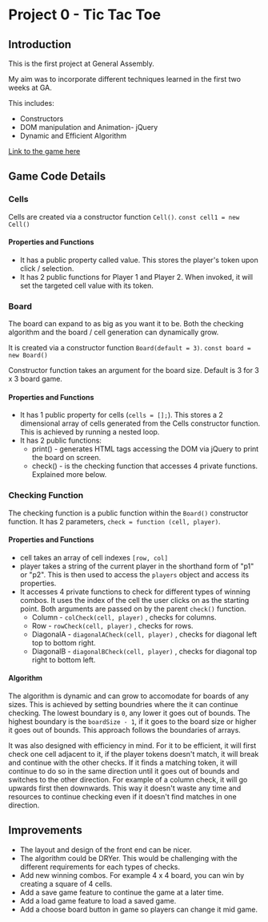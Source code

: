 # Project 0 - Tic Tac Toe
## Introduction
This is the first project at General Assembly. 

My aim was to incorporate different techniques learned in the first two weeks at GA.

This includes:
* Constructors
* DOM manipulation and Animation- jQuery
* Dynamic and Efficient Algorithm

[Link to the game here](https://andreanggono.github.io/project-0/ "Tic Tac Toe")

## Game Code Details
### Cells
Cells are created via a constructor function `Cell()`.
`const cell1 = new Cell()`

#### Properties and Functions
* It has a public property called value. This stores the player's token upon click / selection.
* It has 2 public functions for Player 1 and Player 2. When invoked, it will set the targeted cell value with its token.

### Board
The board can expand to as big as you want it to be. Both the checking algorithm and the board / cell generation can dynamically grow.

It is created via a constructor function `Board(default = 3)`.
`const board = new Board()`

Constructor function takes an argument for the board size. Default is 3 for 3 x 3 board game.

#### Properties and Functions
* It has 1 public property for cells (`cells = [];`). This stores a 2 dimensional array of cells generated from the Cells constructor function. This is achieved by running a nested loop.
* It has 2 public functions:
    * print() - generates HTML tags accessing the DOM via jQuery to print the board on screen.
    * check() - is the checking function that accesses 4 private functions. Explained more below.

### Checking Function
The checking function is a public function within the `Board()` constructor function. It has 2 parameters, `check = function (cell, player)`.

#### Properties and Functions
* cell takes an array of cell indexes `[row, col]`
* player takes a string of the current player in the shorthand form of "p1" or "p2". This is then used to access the `players` object and access its properties.
* It accesses 4 private functions to check for different types of winning combos. It uses the index of the cell the user clicks on as the starting point. Both arguments are passed on by the parent `check()` function.
    * Column - `colCheck(cell, player)` , checks for columns.
    * Row - `rowCheck(cell, player)` , checks for rows.
    * DiagonalA - `diagonalACheck(cell, player)` , checks for diagonal left top to bottom right.
    * DiagonalB - `diagonalBCheck(cell, player)` , checks for diagonal top right to bottom left.

#### Algorithm
The algorithm is dynamic and can grow to accomodate for boards of any sizes. This is achieved by setting boundries where the it can continue checking. The lowest boundary is `0`, any lower it goes out of bounds. The highest boundary is the `boardSize - 1`, if it goes to the board size or higher it goes out of bounds. This approach follows the boundaries of arrays.

It was also designed with efficiency in mind. For it to be efficient, it will first check one cell adjacent to it, if the player tokens doesn't match, it will break and continue with the other checks. If it finds a matching token, it will continue to do so in the same direction until it goes out of bounds and switches to the other direction. For example of a column check, it will go upwards first then downwards. This way it doesn't waste any time and resources to continue checking even if it doesn't find matches in one direction.

## Improvements
* The layout and design of the front end can be nicer.
* The algorithm could be DRYer. This would be challenging with the different requirements for each types of checks.
* Add new winning combos. For example 4 x 4 board, you can win by creating a square of 4 cells.
* Add a save game feature to continue the game at a later time.
* Add a load game feature to load a saved game.
* Add a choose board button in game so players can change it mid game.